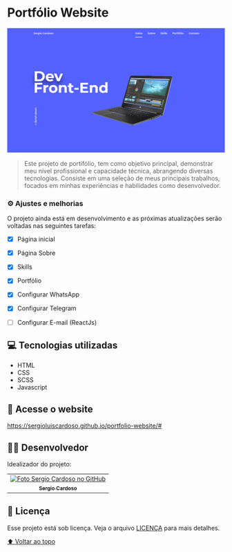 # Portfólio Website
<img src="./assets/img/folder.png" alt="página inicial">

> Este projeto de portifólio, tem como objetivo principal, demonstrar meu nível profissional e capacidade técnica, abrangendo diversas tecnologias. Consiste em uma seleção de meus principais trabalhos, focados em minhas experiências e habilidades como desenvolvedor.

### ⚙️ Ajustes e melhorias

O projeto ainda está em desenvolvimento e as próximas atualizações serão voltadas nas seguintes tarefas:

- [x] Página inicial
- [x] Página Sobre
- [x] Skills
- [x] Portfólio
- [x] Configurar WhatsApp
- [x] Configurar Telegram
- [ ] Configurar E-mail (ReactJs)







## 💻 Tecnologias utilizadas

* HTML
* CSS
* SCSS
* Javascript

## 🔗 Acesse o website

https://sergioluiscardoso.github.io/portfolio-website/#

## 👨‍💻 Desenvolvedor

Idealizador do projeto:

<table>
  <tr>
    <td align="center">
      <a href="#">
        <img src="https://avatars.githubusercontent.com/u/55567543?v=4" width="100px;" alt="Foto Sergio Cardoso no GitHub"/><br>
        <sub>
          <b>Sergio Cardoso</b>
        </sub>
      </a>
    </td>
    
  </tr>
</table>



## 📝 Licença

Esse projeto está sob licença. Veja o arquivo [LICENÇA](LICENSE.md) para mais detalhes.

[⬆ Voltar ao topo](#portfólio-website)<br>

